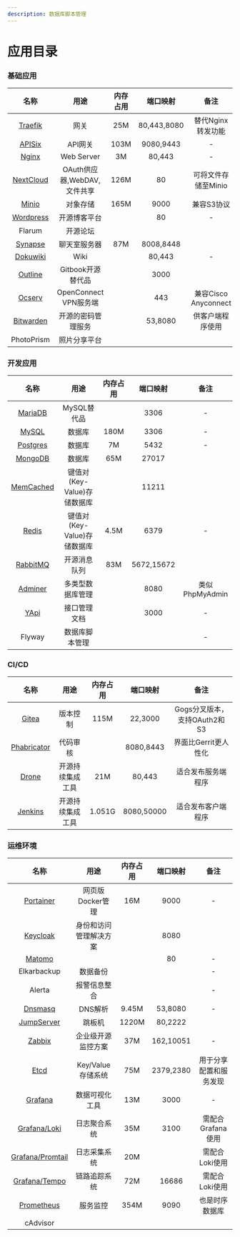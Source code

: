 ```yaml
---
description: 数据库脚本管理
---
```


# 应用目录

### 基础应用

| 名称 | 用途 | 内存占用 |   端口映射 | 备注 |
| :---: | :---: | :---: | :---: | :---: |
| [Traefik](images-base/traefik.md) | 网关 | 25M | 80,443,8080 | 替代Nginx转发功能 |
| [APISix](images-base/apisix/) | API网关 | 103M | 9080,9443 | - |
| [Nginx](images-base/nginx.md) | Web Server | 3M | 80,443 | - |
| [NextCloud](images-base/nexcloud.md) | OAuth供应器,WebDAV,文件共享 | 126M | 80 | 可将文件存储至Minio |
| [Minio](images-base/minio.md) | 对象存储 | 165M | 9000 | 兼容S3协议 |
| [Wordpress](images-base/wordpress.md) | 开源博客平台 |  | 80 | - |
| Flarum | 开源论坛 |  |  |  |
| [Synapse](images-base/synapse/) | 聊天室服务器 | 87M | 8008,8448 |  |
| [Dokuwiki](images-base/dokuwiki.md) | Wiki |  | 80,443 | - |
| [Outline](images-base/outline.md) | Gitbook开源替代品 |  | 3000 |  |
| [Ocserv](images-base/ocserv.md) | OpenConnect VPN服务端 |  | 443 | 兼容Cisco Anyconnect |
| [Bitwarden](images-base/bitwarden.md) | 开源的密码管理服务 |  | 53,8080 | 供客户端程序使用 |
| PhotoPrism | 照片分享平台 |  |  |  |

### 开发应用

| 名称 | 用途 | 内存占用 | 端口映射 | 备注 |
| :---: | :---: | :---: | :---: | :---: |
| [MariaDB](images-develop/database/mariadb.md) | MySQL替代品 |  | 3306 | - |
| [MySQL](images-develop/database/mysql/) | 数据库 | 180M | 3306 | - |
| [Postgres](images-develop/database/postgres/) | 数据库 | 7M | 5432 | - |
| [MongoDB](images-develop/database/mongodb/) | 数据库 | 65M | 27017 |  |
| [MemCached](images-develop/cache/memcached.md) | 键值对\(Key-Value\)存储数据库 |  | 11211 |  |
| [Redis](images-develop/cache/redis.md) | 键值对\(Key-Value\)存储数据库 | 4.5M | 6379 | - |
| [RabbitMQ](images-develop/cache/rabbitmq.md) | 开源消息队列 | 83M | 5672,15672 |  |
| [Adminer](images-develop/database/adminer.md) | 多类型数据库管理 |  | 8080 | 类似PhpMyAdmin |
| [YApi](images-develop/docs/yapi.md) | 接口管理文档 |  | 3000 | - |
| Flyway | 数据库脚本管理 |  |  | - |

### CI/CD

| 名称 | 用途 | 内存占用 | 端口映射 | 备注 |
| :---: | :---: | :---: | :---: | :---: |
| [Gitea](images-cicd/gitea.md) | 版本控制 | 115M | 22,3000 | Gogs分叉版本，支持OAuth2和S3 |
| [Phabricator](images-cicd/phabricator.md) | 代码审核 |  | 8080,8443 | 界面比Gerrit更人性化 |
| [Drone](images-cicd/drone/) | 开源持续集成工具 | 21M | 80,443 | 适合发布服务端程序 |
| [Jenkins](images-cicd/jenkins.md) | 开源持续集成工具 | 1.051G | 8080,50000 | 适合发布客户端程序 |

### 运维环境

| 名称 | 用途 | 内存占用 | 端口映射 | 备注 |
| :---: | :---: | :---: | :---: | :---: |
| [Portainer](images-ops/portainer.md) | 网页版Docker管理 | 16M | 9000 | - |
| [Keycloak](images-ops/keycloak.md) | 身份和访问管理解决方案 |  | 8080 |  |
| [Matomo](images-ops/matomo.md) |  |  | 80 | - |
| Elkarbackup | 数据备份 |  |  | - |
| Alerta | 报警信息整合 |  |  | - |
| [Dnsmasq](images-ops/dnsmasq.md) | DNS解析 | 9.45M | 53,8080 | - |
| [JumpServer](images-ops/jumpserver.md) | 跳板机 | 1220M | 80,2222 |  |
| [Zabbix](images-ops/zabbix/) | 企业级开源监控方案 | 37M | 162,10051 | - |
| [Etcd](images-ops/etcd.md) | Key/Value 存储系统 | 75M | 2379,2380 | 用于分享配置和服务发现 |
| [Grafana](images-ops/grafana/) | 数据可视化工具 | 13M | 3000 | - |
| [Grafana/Loki](images-ops/grafana/grafana-loki/) | 日志聚合系统 | 35M | 3100 | 需配合Grafana使用 |
| [Grafana/Promtail](images-ops/grafana/grafana-loki/grafana-promtail.md) | 日志采集系统 | 20M |  | 需配合Loki使用 |
| [Grafana/Tempo](images-ops/grafana/grafana-tempo.md) | 链路追踪系统 | 72M | 16686 | 需配合Loki使用 |
| [Prometheus](images-ops/grafana/prometheus/) | 服务监控 | 354M | 9090 | 也是时序数据库 |
| cAdvisor |  |  |  |  |

